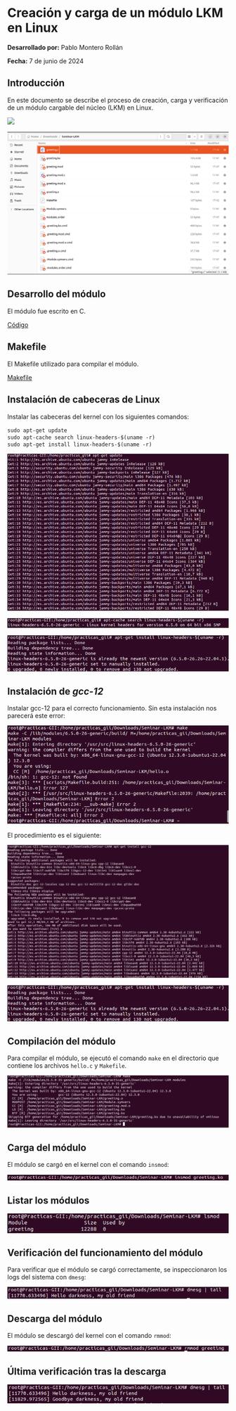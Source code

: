 # Creación y carga de un módulo LKM en Linux
**Desarrollado por:** Pablo Montero Rollán

**Fecha:** 7 de junio de 2024

## Introducción
En este documento se describe el proceso de creación, carga y verificación de un módulo cargable del núcleo (LKM) en Linux.

![](/img/Seminars/Seminar-LKM/carptaantes.png)

![](/img/Seminars/Seminar-LKM/carpetadespues.png)

## Desarrollo del módulo
El módulo fue escrito en C.

[Código](/Seminars/Seminar-LKM/LKM.c)

## Makefile
El Makefile utilizado para compilar el módulo.

[Makefile](/Seminars/Seminar-LKM/Makefile)

## Instalación de cabeceras de Linux
Instalar las cabeceras del kernel con los siguientes comandos:

    sudo apt-get update
    sudo apt-cache search linux-headers-$(uname -r)
    sudo apt-get install linux-headers-$(uname -r)

![](/img/Seminars/Seminar-LKM/aptgetupdate.png)

![](/img/Seminars/Seminar-LKM/aptcache.png)

![](/img/Seminars/Seminar-LKM/aptgetinstall.png)

## Instalación de _gcc-12_
Instalar gcc-12 para el correcto funcionamiento. Sin esta instalación nos parecerá este error:

![](/img/Seminars/Seminar-LKM/errorgcc-12.png)


El procedimiento es el siguiente:

![](/img/Seminars/Seminar-LKM/aptgetinstallgcc-12.png)

![](/img/Seminars/Seminar-LKM/aptgetinstall.png)


## Compilación del módulo
Para compilar el módulo, se ejecutó el comando `make` en el directorio que contiene los archivos `hello.c` y `Makefile`.

![](/img/Seminars/Seminar-LKM/make.png)

## Carga del módulo
El módulo se cargó en el kernel con el comando `insmod`:

![](/img/Seminars/Seminar-LKM/insmod.png)

## Listar los módulos

![](/img/Seminars/Seminar-LKM/lista.png)

## Verificación del funcionamiento del módulo
Para verificar que el módulo se cargó correctamente, se inspeccionaron los logs del sistema con `dmesg`:

![](/img/Seminars/Seminar-LKM/hello.png)

## Descarga del módulo
El módulo se descargó del kernel con el comando `rmmod`:

![](/img/Seminars/Seminar-LKM/rmmod.png)

## Última verificación tras la descarga

![](/img/Seminars/Seminar-LKM/goodbye.png)

